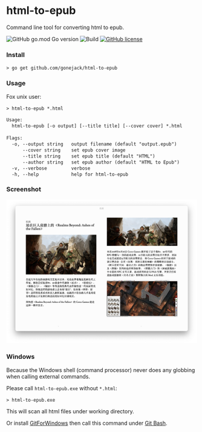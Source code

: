 # html-to-epub
Command line tool for converting html to epub.

![GitHub go.mod Go version](https://img.shields.io/github/go-mod/go-version/gonejack/html-to-epub)
![Build](https://github.com/gonejack/html-to-epub/actions/workflows/go.yml/badge.svg)
[![GitHub license](https://img.shields.io/github/license/gonejack/html-to-epub.svg?color=blue)](LICENSE)

### Install
```shell
> go get github.com/gonejack/html-to-epub
```

### Usage
Fox unix user:
```shell
> html-to-epub *.html
```
```
Usage:
  html-to-epub [-o output] [--title title] [--cover cover] *.html

Flags:
  -o, --output string   output filename (default "output.epub")
      --cover string    set epub cover image
      --title string    set epub title (default "HTML")
      --author string   set epub author (default "HTML to Epub")
  -v, --verbose         verbose
  -h, --help            help for html-to-epub
```

### Screenshot
![](screenshot.png)

### Windows
Because the Windows shell (command processor) never does any globbing when calling external commands. 

Please call `html-to-epub.exe` without `*.html`:
```shell
> html-to-epub.exe
```
This will scan all html files under working directory.

Or install [GitForWindows](https://gitforwindows.org/) then call this command under [Git Bash](https://www.educative.io/edpresso/how-to-install-git-bash-in-windows).

